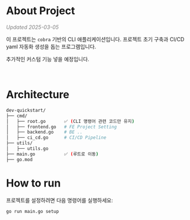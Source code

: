 # About Project

<i style="color: gray;">Updated 2025-03-05</i>

이 프로젝트는 `cobra` 기반의 CLI 애플리케이션입니다.
프로젝트 초기 구축과 CI/CD yaml 자동화 생성을 돕는 프로그램입니다.

추가적인 커스텀 기능 넣을 예정입니다.

<br>

# Architecture

```bash
dev-quickstart/
├── cmd/
│   ├── root.go       ✅ (CLI 명령어 관련 코드만 유지)
│   ├── frontend.go   # FE Project Setting
│   ├── backend.go    # BE ..
│   ├── ci_cd.go      # CI/CD Pipeline
├── utils/
│   ├── utils.go
├── main.go           ✅ (루트로 이동)
├── go.mod

```

# How to run

프로젝트를 설정하려면 다음 명령어를 실행하세요:

```bash
go run main.go setup
```
